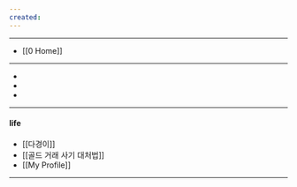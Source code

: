 ```yaml
---
created:
---
```

---
- [[0 Home]]
---
- [](#)
- [](#)
- [](#)
---


#### life

- [[다경이]]
- [[골드 거래 사기 대처법]]
- [[My Profile]]
---